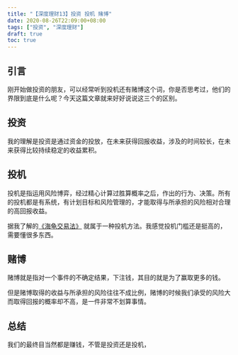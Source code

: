```yaml
---
title: "【深度理财13】投资 投机 赌博"
date: 2020-08-26T22:09:00+08:00
tags: ["投资", "深度理财"]
draft: true
toc: true
---
```


## 引言

刚开始做投资的朋友，可以经常听到投机还有赌博这个词，你是否思考过，他们的界限到底是什么呢？今天这篇文章就来好好说说这三个的区别。

<!--more-->

## 投资

我的理解是投资是通过资金的投放，在未来获得回报收益，涉及的时间较长，在未来获得比较持续稳定的收益累积。

## 投机

投机是指运用风险博弈，经过精心计算过胜算概率之后，作出的行为、决策。所有的投机都是有系统，有计划目标和风险管理的，才能取得与所承担的风险相对合理的高回报收益。

据我了解的[《海龟交易法》](https://baike.baidu.com/item/%E6%B5%B7%E9%BE%9F%E4%BA%A4%E6%98%93%E6%B3%95/18220854) 就属于一种投机方法。我感觉投机门槛还是挺高的，需要懂很多东西。

## 赌博

赌博就是指对一个事件的不确定结果，下注钱，其目的就是为了赢取更多的钱。

但是赌博取得的收益与所承担的风险往往不成比例，赌博的时候我们承受的风险大而取得回报的概率却不高，是一件非常不划算事情。

## 总结

我们的最终目当然都是赚钱，不管是投资还是投机，
